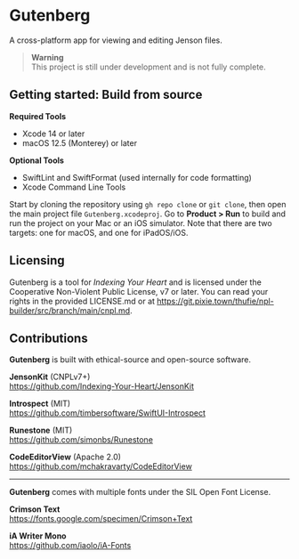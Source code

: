 #  Gutenberg

A cross-platform app for viewing and editing Jenson files.

> **Warning**  
> This project is still under development and is not fully complete.

## Getting started: Build from source

**Required Tools**

- Xcode 14 or later
- macOS 12.5 (Monterey) or later

**Optional Tools**

- SwiftLint and SwiftFormat (used internally for code formatting)
- Xcode Command Line Tools

Start by cloning the repository using `gh repo clone` or `git clone`, then open the
main project file `Gutenberg.xcodeproj`. Go to **Product > Run** to build and run
the project on your Mac or an iOS simulator. Note that there are two targets: one
for macOS, and one for iPadOS/iOS.

## Licensing

Gutenberg is a tool for _Indexing Your Heart_ and is licensed under the Cooperative
Non-Violent Public License, v7 or later. You can read your rights in the provided 
LICENSE.md or at
https://git.pixie.town/thufie/npl-builder/src/branch/main/cnpl.md.


## Contributions

**Gutenberg** is built with ethical-source and open-source software.

**JensonKit** (CNPLv7+)  
https://github.com/Indexing-Your-Heart/JensonKit

**Introspect** (MIT)  
https://github.com/timbersoftware/SwiftUI-Introspect

**Runestone** (MIT)  
https://github.com/simonbs/Runestone

**CodeEditorView** (Apache 2.0)  
https://github.com/mchakravarty/CodeEditorView

---

**Gutenberg** comes with multiple fonts under the SIL Open Font License.

**Crimson Text**  
https://fonts.google.com/specimen/Crimson+Text

**iA Writer Mono**  
https://github.com/iaolo/iA-Fonts

